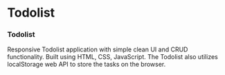 # Todolist

### Todolist

Responsive Todolist application with simple clean UI and CRUD functionality. Built using HTML, CSS, JavaScript. The Todolist also utilizes localStorage web API to store the tasks on the browser.
